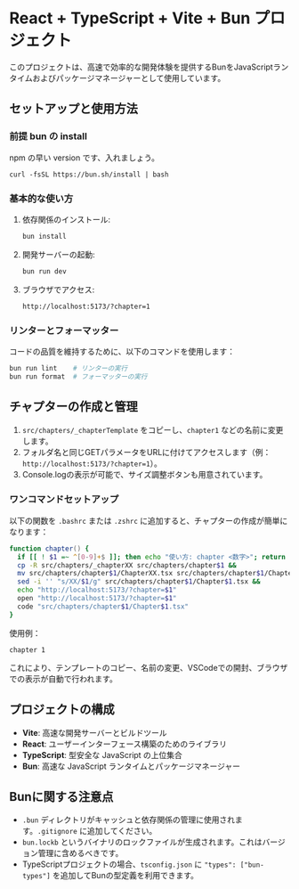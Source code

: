 # React + TypeScript + Vite + Bun プロジェクト

このプロジェクトは、高速で効率的な開発体験を提供するBunをJavaScriptランタイムおよびパッケージマネージャーとして使用しています。

## セットアップと使用方法

### 前提 bun の install
npm の早い version です、入れましょう。

```
curl -fsSL https://bun.sh/install | bash
```


### 基本的な使い方

1. 依存関係のインストール:
   ```sh
   bun install
   ```

2. 開発サーバーの起動:
   ```sh
   bun run dev
   ```

3. ブラウザでアクセス:
   ```
   http://localhost:5173/?chapter=1
   ```

### リンターとフォーマッター

コードの品質を維持するために、以下のコマンドを使用します：

```sh
bun run lint    # リンターの実行
bun run format  # フォーマッターの実行
```

## チャプターの作成と管理

1. `src/chapters/_chapterTemplate` をコピーし、`chapter1` などの名前に変更します。
2. フォルダ名と同じGETパラメータをURLに付けてアクセスします（例：`http://localhost:5173/?chapter=1`）。
3. Console.logの表示が可能で、サイズ調整ボタンも用意されています。

### ワンコマンドセットアップ

以下の関数を `.bashrc` または `.zshrc` に追加すると、チャプターの作成が簡単になります：

```zsh
function chapter() {
  if [[ ! $1 =~ ^[0-9]+$ ]]; then echo "使い方: chapter <数字>"; return 1; fi
  cp -R src/chapters/_chapterXX src/chapters/chapter$1 &&
  mv src/chapters/chapter$1/ChapterXX.tsx src/chapters/chapter$1/Chapter$1.tsx &&
  sed -i '' "s/XX/$1/g" src/chapters/chapter$1/Chapter$1.tsx &&
  echo "http://localhost:5173/?chapter=$1"
  open "http://localhost:5173/?chapter=$1"
  code "src/chapters/chapter$1/Chapter$1.tsx"
}
```

使用例：
```
chapter 1
```

これにより、テンプレートのコピー、名前の変更、VSCodeでの開封、ブラウザでの表示が自動で行われます。

## プロジェクトの構成

- **Vite**: 高速な開発サーバーとビルドツール
- **React**: ユーザーインターフェース構築のためのライブラリ
- **TypeScript**: 型安全な JavaScript の上位集合
- **Bun**: 高速な JavaScript ランタイムとパッケージマネージャー

## Bunに関する注意点

- `.bun` ディレクトリがキャッシュと依存関係の管理に使用されます。`.gitignore` に追加してください。
- `bun.lockb` というバイナリのロックファイルが生成されます。これはバージョン管理に含めるべきです。
- TypeScriptプロジェクトの場合、`tsconfig.json` に `"types": ["bun-types"]` を追加してBunの型定義を利用できます。

